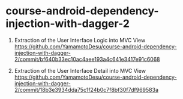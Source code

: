 # course-android-dependency-injection-with-dagger-2


1. Extraction of the User Interface Logic into MVC View
https://github.com/YamamotoDesu/course-android-dependency-injection-with-dagger-2/commit/bf640b33ec10ac4aee193a4c641e3417e91c6068


2. Extraction of the User Interface Detail into MVC View
https://github.com/YamamotoDesu/course-android-dependency-injection-with-dagger-2/commit/18b3e3934dda75c1f24b0c7f8bf30f7df969583a
